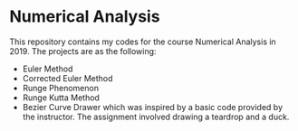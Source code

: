 # Numerical Analysis
This repository contains my codes for the course Numerical Analysis in 2019.
The projects are as the following:
- Euler Method
- Corrected Euler Method
- Runge Phenomenon
- Runge Kutta Method
- Bezier Curve Drawer which was inspired by a basic code provided by the instructor. The assignment involved drawing a teardrop and a duck.
